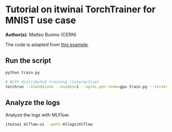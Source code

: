 # Tutorial on itwinai TorchTrainer for MNIST use case

**Author(s)**: Matteo Bunino (CERN)

The code is adapted from [this example](https://github.com/pytorch/examples/blob/main/mnist/main.py).

## Run the script

```bash
python train.py

# With distributed training (interactive)
torchrun --standalone --nnodes=1 --nproc-per-node=gpu train.py --strategy ddp
```

## Analyze the logs

Analyze the logs with MLFlow:

```bash
itwinai mlflow-ui --path mllogs/mlflow
```

